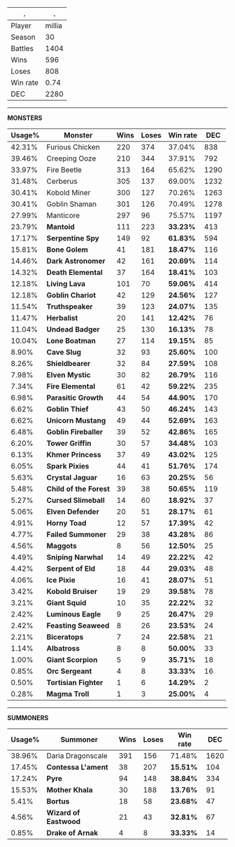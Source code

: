 .|.
|-|-
Player|millia
Season|30
Battles|1404
Wins|596
Loses|808
Win rate|0.74
DEC|2280

---
**MONSTERS**

Usage%|Monster|Wins|Loses|Win rate|DEC|
-|-|-|-|-|-|
42.31%|Furious Chicken|220|374|37.04%|838|
39.46%|Creeping Ooze|210|344|37.91%|792|
33.97%|Fire Beetle|313|164|65.62%|1290|
31.48%|Cerberus|305|137|69.00%|1232|
30.41%|Kobold Miner|300|127|70.26%|1263|
30.41%|Goblin Shaman|301|126|70.49%|1278|
27.99%|Manticore|297|96|75.57%|1197|
23.79%|**Mantoid**|111|223|**33.23%**|413|
17.17%|**Serpentine Spy**|149|92|**61.83%**|594|
15.81%|**Bone Golem**|41|181|**18.47%**|116|
14.46%|**Dark Astronomer**|42|161|**20.69%**|114|
14.32%|**Death Elemental**|37|164|**18.41%**|103|
12.18%|**Living Lava**|101|70|**59.06%**|414|
12.18%|**Goblin Chariot**|42|129|**24.56%**|127|
11.54%|**Truthspeaker**|39|123|**24.07%**|135|
11.47%|**Herbalist**|20|141|**12.42%**|76|
11.04%|**Undead Badger**|25|130|**16.13%**|78|
10.04%|**Lone Boatman**|27|114|**19.15%**|85|
8.90%|**Cave Slug**|32|93|**25.60%**|100|
8.26%|**Shieldbearer**|32|84|**27.59%**|108|
7.98%|**Elven Mystic**|30|82|**26.79%**|116|
7.34%|**Fire Elemental**|61|42|**59.22%**|235|
6.98%|**Parasitic Growth**|44|54|**44.90%**|170|
6.62%|**Goblin Thief**|43|50|**46.24%**|143|
6.62%|**Unicorn Mustang**|49|44|**52.69%**|163|
6.48%|**Goblin Fireballer**|39|52|**42.86%**|165|
6.20%|**Tower Griffin**|30|57|**34.48%**|103|
6.13%|**Khmer Princess**|37|49|**43.02%**|125|
6.05%|**Spark Pixies**|44|41|**51.76%**|174|
5.63%|**Crystal Jaguar**|16|63|**20.25%**|56|
5.48%|**Child of the Forest**|39|38|**50.65%**|119|
5.27%|**Cursed Slimeball**|14|60|**18.92%**|37|
5.06%|**Elven Defender**|20|51|**28.17%**|61|
4.91%|**Horny Toad**|12|57|**17.39%**|42|
4.77%|**Failed Summoner**|29|38|**43.28%**|86|
4.56%|**Maggots**|8|56|**12.50%**|25|
4.49%|**Sniping Narwhal**|14|49|**22.22%**|42|
4.42%|**Serpent of Eld**|18|44|**29.03%**|48|
4.06%|**Ice Pixie**|16|41|**28.07%**|51|
3.42%|**Kobold Bruiser**|19|29|**39.58%**|78|
3.21%|**Giant Squid**|10|35|**22.22%**|32|
2.42%|**Luminous Eagle**|9|25|**26.47%**|29|
2.42%|**Feasting Seaweed**|8|26|**23.53%**|24|
2.21%|**Biceratops**|7|24|**22.58%**|21|
1.14%|**Albatross**|8|8|**50.00%**|33|
1.00%|**Giant Scorpion**|5|9|**35.71%**|18|
0.85%|**Orc Sergeant**|4|8|**33.33%**|16|
0.50%|**Tortisian Fighter**|1|6|**14.29%**|2|
0.28%|**Magma Troll**|1|3|**25.00%**|4|

---
**SUMMONERS**

Usage%|Summoner|Wins|Loses|Win rate|DEC|
-|-|-|-|-|-|
38.96%|Daria Dragonscale|391|156|71.48%|1620|
17.45%|**Contessa L'ament**|38|207|**15.51%**|104|
17.24%|**Pyre**|94|148|**38.84%**|334|
15.53%|**Mother Khala**|30|188|**13.76%**|91|
5.41%|**Bortus**|18|58|**23.68%**|47|
4.56%|**Wizard of Eastwood**|21|43|**32.81%**|67|
0.85%|**Drake of Arnak**|4|8|**33.33%**|14|
